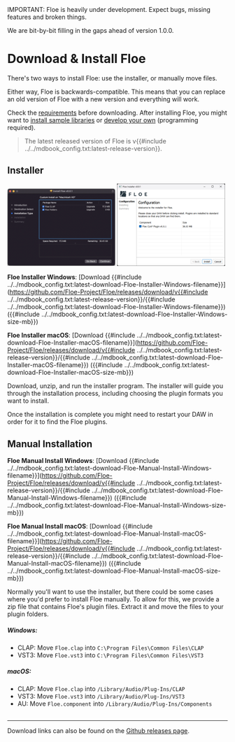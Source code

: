 <!--
SPDX-FileCopyrightText: 2024 Sam Windell
SPDX-License-Identifier: GPL-3.0-or-later
-->

<div class="warning">
IMPORTANT: Floe is heavily under development. Expect bugs, missing features and broken things.

We are bit-by-bit filling in the gaps ahead of version 1.0.0.
</div>

# Download & Install Floe

There's two ways to install Floe: use the installer, or manually move files. 

Either way, Floe is backwards-compatible. This means that you can replace an old version of Floe with a new version and everything will work.

Check the [requirements](requirements.md) before downloading. After installing Floe, you might want to [install sample libraries](install-libraries-and-presets.md) or [develop your own](../develop/develop-libraries.md) (programming required). 

> The latest released version of Floe is v{{#include ../../mdbook_config.txt:latest-release-version}}.


## Installer

<img src="../images/installer-macos-gui.png" width="49%" style="display: inline;">
<img src="../images/installer-windows-gui.png" width="49%" style="display: inline;">

**<i class="fa fa-windows"></i> Floe Installer Windows**: [Download {{#include ../../mdbook_config.txt:latest-download-Floe-Installer-Windows-filename}}](https://github.com/Floe-Project/Floe/releases/download/v{{#include ../../mdbook_config.txt:latest-release-version}}/{{#include ../../mdbook_config.txt:latest-download-Floe-Installer-Windows-filename}}) ({{#include ../../mdbook_config.txt:latest-download-Floe-Installer-Windows-size-mb}})

**<i class="fa fa-apple"></i> Floe Installer macOS**: [Download {{#include ../../mdbook_config.txt:latest-download-Floe-Installer-macOS-filename}}](https://github.com/Floe-Project/Floe/releases/download/v{{#include ../../mdbook_config.txt:latest-release-version}}/{{#include ../../mdbook_config.txt:latest-download-Floe-Installer-macOS-filename}}) ({{#include ../../mdbook_config.txt:latest-download-Floe-Installer-macOS-size-mb}})

Download, unzip, and run the installer program. The installer will guide you through the installation process, including choosing the plugin formats you want to install. 

Once the installation is complete you might need to restart your DAW in order for it to find the Floe plugins.

## Manual Installation

**<i class="fa fa-windows"></i> Floe Manual Install Windows**: [Download {{#include ../../mdbook_config.txt:latest-download-Floe-Manual-Install-Windows-filename}}](https://github.com/Floe-Project/Floe/releases/download/v{{#include ../../mdbook_config.txt:latest-release-version}}/{{#include ../../mdbook_config.txt:latest-download-Floe-Manual-Install-Windows-filename}}) ({{#include ../../mdbook_config.txt:latest-download-Floe-Manual-Install-Windows-size-mb}})

**<i class="fa fa-apple"></i> Floe Manual Install macOS**: [Download {{#include ../../mdbook_config.txt:latest-download-Floe-Manual-Install-macOS-filename}}](https://github.com/Floe-Project/Floe/releases/download/v{{#include ../../mdbook_config.txt:latest-release-version}}/{{#include ../../mdbook_config.txt:latest-download-Floe-Manual-Install-macOS-filename}}) ({{#include ../../mdbook_config.txt:latest-download-Floe-Manual-Install-macOS-size-mb}})


Normally you'll want to use the installer, but there could be some cases where you'd prefer to install Floe manually. To allow for this, we provide a zip file that contains Floe's plugin files. Extract it and move the files to your plugin folders.

##### Windows:
- CLAP: Move `Floe.clap` into `C:\Program Files\Common Files\CLAP`
- VST3: Move `Floe.vst3` into `C:\Program Files\Common Files\VST3`

##### macOS:
- CLAP: Move `Floe.clap` into `/Library/Audio/Plug-Ins/CLAP`
- VST3: Move `Floe.vst3` into `/Library/Audio/Plug-Ins/VST3`
- AU: Move `Floe.component` into `/Library/Audio/Plug-Ins/Components`

## 

---

Download links can also be found on the [Github releases page](https://github.com/Floe-Project/Floe/releases/latest).
